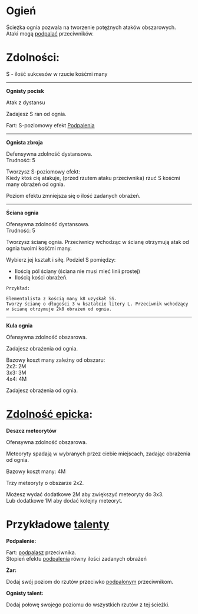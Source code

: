 # Ogień

Ścieżka ognia pozwala na tworzenie potężnych ataków obszarowych.\
Ataki mogą [podpalać](/docs/efekty/podpalenie.md) przeciwników.

<!-- <img src="imgs/ogien.png" width="400"> -->

# Zdolności:

S - ilość sukcesów w rzucie kośćmi many

___

**Ognisty pocisk**

Atak z dystansu

Zadajesz S ran od ognia.

Fart: S-poziomowy efekt [Podpalenia](/docs/efekty/podpalenie.md)
___
**Ognista zbroja**

Defensywna zdolność dystansowa.\
Trudność: 5

Tworzysz S-poziomowy efekt:\
Kiedy ktoś cię atakuje, (przed rzutem ataku przeciwnika) rzuć S kośćmi many obrażeń od ognia.

Poziom efektu zmniejsza się o ilość zadanych obrażeń.
___
**Ściana ognia**

Ofensywna zdolność dystansowa.\
Trudność: 5

Tworzysz ścianę ognia. Przeciwnicy wchodząc w ścianę otrzymują atak od ognia twoimi kośćmi many.

Wybierz jej kształt i siłę.
Podziel S pomiędzy:
* Ilością pól ściany (ściana nie musi mieć linii prostej)
* Ilością kości obrażeń.

```
Przykład:

Elementalista z kością many k8 uzyskał 5S.
Tworzy ścianę o długości 3 w kształcie litery L. Przeciwnik wchodzący w ścianę otrzymuje 2k8 obrażeń od ognia.
```
___
**Kula ognia**

Ofensywna zdolność obszarowa.

Zadajesz obrażenia od ognia.

Bazowy koszt many zależny od obszaru:\
2x2: 2M\
3x3: 3M\
4x4: 4M

Zadajesz obrażenia od ognia.

# [Zdolność epicka](/docs/zdolnosc-epicka.md):

**Deszcz meteorytów**

Ofensywna zdolność obszarowa.

Meteoryty spadają w wybranych przez ciebie miejscach, zadając obrażenia od ognia.

Bazowy koszt many: 4M

Trzy meteoryty o obszarze 2x2.

Możesz wydać dodatkowe 2M aby zwiększyć meteoryty do 3x3.\
Lub dodatkowe 1M aby dodać kolejny meteoryt.

# Przykładowe [talenty](/docs/talent.md)

**Podpalenie:**

Fart: [podpalasz](/docs/efekty/podpalenie.md) przeciwnika.\
Stopień efektu [podpalenia](/docs/efekty/podpalenie.md) równy ilości zadanych obrażeń

**Żar:**

Dodaj swój poziom do rzutów przeciwko [podpalonym](/docs/efekty/podpalenie.md) przeciwnikom.

**Ognisty talent:**

Dodaj połowę swojego poziomu do wszystkich rzutów z tej ścieżki.
